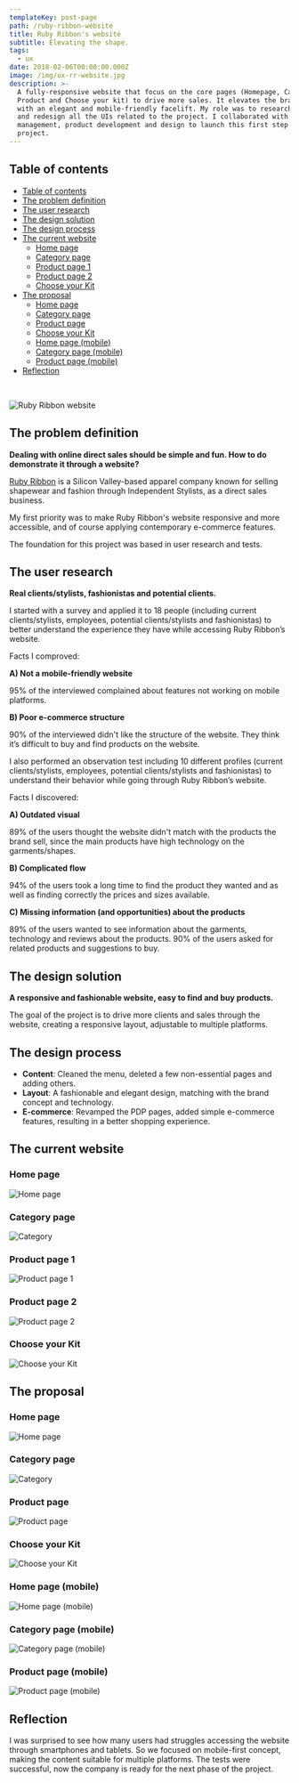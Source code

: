 ```yaml
---
templateKey: post-page
path: /ruby-ribbon-website
title: Ruby Ribbon's website
subtitle: Elevating the shape.
tags:
  - ux
date: 2018-02-06T00:00:00.000Z
image: /img/ux-rr-website.jpg
description: >-
  A fully-responsive website that focus on the core pages (Homepage, Category,
  Product and Choose your kit) to drive more sales. It elevates the brand image,
  with an elegant and mobile-friendly facelift. My role was to research, test
  and redesign all the UIs related to the project. I collaborated with project
  management, product development and design to launch this first step of the
  project.
---
```


## Table of contents

- [Table of contents](#table-of-contents)
- [The problem definition](#the-problem-definition)
- [The user research](#the-user-research)
- [The design solution](#the-design-solution)
- [The design process](#the-design-process)
- [The current website](#the-current-website)
  - [Home page](#home-page)
  - [Category page](#category-page)
  - [Product page 1](#product-page-1)
  - [Product page 2](#product-page-2)
  - [Choose your Kit](#choose-your-kit)
- [The proposal](#the-proposal)
  - [Home page](#home-page-1)
  - [Category page](#category-page-1)
  - [Product page](#product-page)
  - [Choose your Kit](#choose-your-kit-1)
  - [Home page (mobile)](#home-page-mobile)
  - [Category page (mobile)](#category-page-mobile)
  - [Product page (mobile)](#product-page-mobile)
- [Reflection](#reflection)

<br/>

![Ruby Ribbon website](/img/ux-rr-website-large.jpg)

<a id="the-problem-definition"></a>
## The problem definition 

**Dealing with online direct sales should be simple and fun. How to do demonstrate it through a website?**

<a href="https://www.rubyribbon.com/" target="_blank" rel="noopener noreferrer">Ruby Ribbon</a> is a Silicon Valley-based apparel company known for selling shapewear and fashion through Independent Stylists, as a direct sales business.

My first priority was to make Ruby Ribbon's website responsive and more accessible, and of course applying contemporary e-commerce features. 

The foundation for this project was based in user research and tests.

<a id="the-user-research"></a>
## The user research

**Real clients/stylists, fashionistas and potential clients.**

I started with a survey and applied it to 18 people (including current clients/stylists, employees, potential clients/stylists and fashionistas) to better understand the experience they have while accessing Ruby Ribbon’s website.

Facts I comproved:

**A) Not a mobile-friendly website**

95% of the interviewed complained about features not working on mobile platforms.

**B) Poor e-commerce structure**

90% of the interviewed didn't like the structure of the website. They think it’s difficult to buy and find products on the website. 

I also performed an observation test including 10 different profiles (current clients/stylists, employees, potential clients/stylists and fashionistas) to understand their behavior while going through Ruby Ribbon’s website. 

Facts I discovered:

**A) Outdated visual**

89% of the users thought the website didn't match with the products the brand sell, since the main products have high technology on the garments/shapes.

**B) Complicated flow**

94% of the users took a long time to find the product they wanted and as well as finding correctly the prices and sizes available.

**C) Missing information (and opportunities) about the products**

89% of the users wanted to see information about the garments, technology and reviews about the products. 90% of the users asked for related products and suggestions to buy. 

<a id="the-design-solution"></a>
## The design solution

**A responsive and fashionable website, easy to find and buy products.**

The goal of the project is to drive more clients and sales through the website, creating a responsive layout, adjustable to multiple platforms.

<a id="the-design-process"></a>
## The design process

- **Content**: Cleaned the menu, deleted a few non-essential pages and adding others.
- **Layout**: A fashionable and elegant design, matching with the brand concept and technology.
- **E-commerce**: Revamped the PDP pages, added simple e-commerce features, resulting in a better shopping experience.

<a id="the-current-website"></a>
## The current website

<a id="home-page"></a>
### Home page
![Home page](/img/ux-rr-website-current-hp.jpg)

<a id="category-page"></a>
### Category page
![Category](/img/ux-rr-website-current-category.jpg)

<a id="product-page-1"></a>
### Product page 1
![Product page 1](/img/ux-rr-website-current-pdp1.jpg)

<a id="product-page-2"></a>
### Product page 2
![Product page 2](/img/ux-rr-website-current-pdp2.jpg)

<a id="choose-your-kit"></a>
### Choose your Kit
![Choose your Kit](/img/ux-rr-website-current-kit.jpg)


<a id="the-proposal"></a>
## The proposal

<a id="home-page-1"></a>
### Home page
![Home page](/img/ux-rr-website-proposal-hp.png)

<a id="category-page-1"></a>
### Category page
![Category](/img/ux-rr-website-proposal-category.png)

<a id="product-page-1"></a>
### Product page
![Product page](/img/ux-rr-website-proposal-pdp.png)

<a id="choose-your-kit-1"></a>
### Choose your Kit
![Choose your Kit](/img/ux-rr-website-proposal-kit.jpg)

<a id="home-page-mobile"></a>
### Home page (mobile)
![Home page (mobile)](/img/ux-rr-website-proposal-hp-mobile.jpg)

<a id="category-page-mobile"></a>
### Category page (mobile)
![Category page (mobile)](/img/ux-rr-website-proposal-category-mobile.jpg)

<a id="product-page-mobile"></a>
### Product page (mobile)
![Product page (mobile)](/img/ux-rr-website-proposal-pdp-mobile.jpg)

<a id="reflection"></a>
## Reflection 

I was surprised to see how many users had struggles accessing the website through smartphones and tablets. So we focused on mobile-first concept, making the content suitable for multiple platforms. 
The tests were successful, now the company is ready for the next phase of the project.

